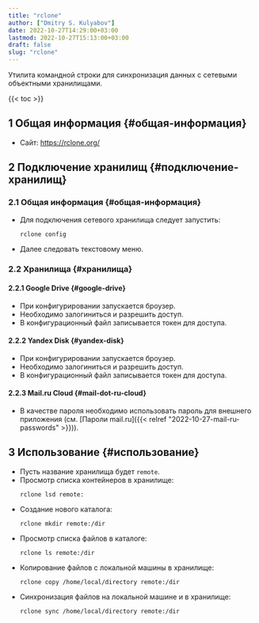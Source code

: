 ```yaml
---
title: "rclone"
author: ["Dmitry S. Kulyabov"]
date: 2022-10-27T14:29:00+03:00
lastmod: 2022-10-27T15:13:00+03:00
draft: false
slug: "rclone"
---
```


Утилита командной строки для синхронизация данных с сетевыми объектными хранилищами.

<!--more-->

{{< toc >}}


## <span class="section-num">1</span> Общая информация {#общая-информация}

-   Сайт: <https://rclone.org/>


## <span class="section-num">2</span> Подключение хранилищ {#подключение-хранилищ}


### <span class="section-num">2.1</span> Общая информация {#общая-информация}

-   Для подключения сетевого хранилища следует запустить:
    ```shell
    rclone config
    ```
-   Далее следовать текстовому меню.


### <span class="section-num">2.2</span> Хранилища {#хранилища}


#### <span class="section-num">2.2.1</span> Google Drive {#google-drive}

-   При конфигурировании запускается броузер.
-   Необходимо залогиниться и разрешить доступ.
-   В конфигурационный файл записывается токен для доступа.


#### <span class="section-num">2.2.2</span> Yandex Disk {#yandex-disk}

-   При конфигурировании запускается броузер.
-   Необходимо залогиниться и разрешить доступ.
-   В конфигурационный файл записывается токен для доступа.


#### <span class="section-num">2.2.3</span> Mail.ru Cloud {#mail-dot-ru-cloud}

-   В качестве пароля необходимо использовать пароль для внешнего приложения (см. [Пароли mail.ru]({{< relref "2022-10-27-mail-ru-passwords" >}})).


## <span class="section-num">3</span> Использование {#использование}

-   Пусть название хранилища будет `remote`.
-   Просмотр списка контейнеров в хранилище:
    ```shell
    rclone lsd remote:
    ```
-   Создание нового каталога:
    ```shell
    rclone mkdir remote:/dir
    ```
-   Просмотр списка файлов в каталоге:
    ```shell
    rclone ls remote:/dir
    ```
-   Копирование файлов с локальной машины в хранилище:
    ```shell
    rclone copy /home/local/directory remote:/dir
    ```
-   Синхронизация файлов на локальной машине и в хранилище:
    ```shell
    rclone sync /home/local/directory remote:/dir
    ```
